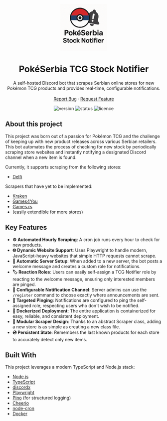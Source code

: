 <p align="center">
    <img src="logo.png" alt="Bot Logo" width="150" />
</p>
<h1 align="center">
    PokéSerbia TCG Stock Notifier
</h1>
<p align="center">
    A self-hosted Discord bot that scrapes Serbian online stores for new Pokémon TCG products and provides real-time, configurable notifications.
    <br/>
    <br/>
    <a href="https://github.com/Numulix/ptcg-scraper-discord-bot/issues">Report Bug</a>
    ·
    <a href="https://github.com/Numulix/ptcg-scraper-discord-bot/issues">Request Feature</a>
    </p>
</p>

<p align="center">
    <img src="https://img.shields.io/github/package-json/v/Numulix/ptcg-scraper-discord-bot?style=for-the-badge&label=Version" alt="version" />
    <img src="https://img.shields.io/badge/Status-Open%20Beta-blue?style=for-the-badge" alt="status" />
    <img src="https://img.shields.io/github/license/Numulix/ptcg-scraper-discord-bot?style=for-the-badge" alt="licence" />
</p>

## About this project

This project was born out of a passion for Pokémon TCG and the challenge of keeping up with new product releases across various Serbian retailers. This bot automates the process of checking for new stock by periodically scraping store websites and instantly notifying a designated Discord channel when a new item is found.

Currently, it supports scraping from the following stores:
- [Delfi](https://delfi.rs/)

Scrapers that have yet to be implemented:
- [Kraken](https://www.kraken.rs/)
- [Games4You](https://games4you.rs/)
- [Games.rs](https://games.rs/)
- (easily extendible for more stores)

## Key Features

- **⚙️ Automated Hourly Scraping**: A cron job runs every hour to check for new products.
- **🌐 Dynamic Website Support**: Uses Playwright to handle modern, JavaScript-heavy websites that simple HTTP requests cannot scrape.
- **👋 Automatic Server Setup**: When added to a new server, the bot posts a welcome message and creates a custom role for notifications.
- **🏷️ Reaction Roles**: Users can easily self-assign a TCG Notifier role by reacting to the welcome message, ensuring only interested members are pinged.
- **📢 Configurable Notification Channel**: Server admins can use the `/register` command to choose exactly where announcements are sent.
- **🎯 Targeted Pinging**: Notifications are configured to ping the self-assigned role, respecting users who don't wish to be notified.
- **🐳 Dockerized Deployment**: The entire application is containerized for easy, reliable, and consistent deployment.
- **🧩 Modular Scraper Design**: Thanks to an abstract Scraper class, adding a new store is as simple as creating a new class file.
- **💿 Persistent State**: Remembers the last known products for each store to accurately detect only new items.

## Built With

This project leverages a modern TypeScript and Node.js stack:
- [Node.js](https://nodejs.org/)
- [TypeScript](https://www.typescriptlang.org/)
- [discordx](https://discordx.js.org/)
- [Playwright](https://playwright.dev/)
- [Pino](https://getpino.io/) (for structured logging)
- [Cheerio](https://cheerio.js.org/)
- [node-cron](https://github.com/kelektiv/node-cron)
- [Docker](https://www.docker.com/)